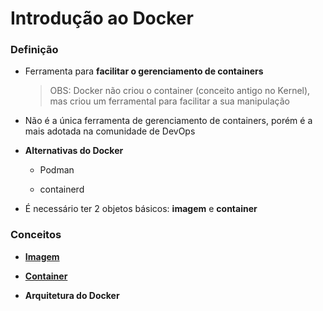 # Introdução ao Docker

### **Definição**

* Ferramenta para **facilitar o gerenciamento de containers**

  > OBS: Docker não criou o container (conceito antigo no Kernel), mas criou um ferramental para facilitar a sua manipulação

* Não é a única ferramenta de gerenciamento de containers, porém é a mais adotada na comunidade de DevOps

* **Alternativas do Docker**

  * Podman

  * containerd

* É necessário ter 2 objetos básicos: **imagem** e **container**

### **Conceitos**

* [**Imagem**](conceito-imagem.md)

* [**Container**](vm-e-container.md)

* **Arquitetura do Docker**